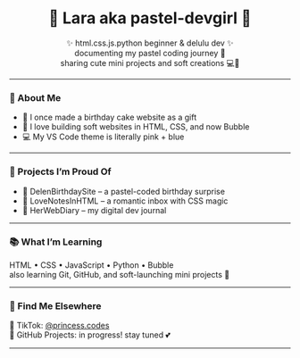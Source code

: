 <h1 align="center">🌷 Lara aka pastel-devgirl 🌷</h1>

<p align="center">
✨ html.css.js.python beginner & delulu dev ✨ <br>
documenting my pastel coding journey 💾 <br>
sharing cute mini projects and soft creations 💻💖
</p>

---

### 🧁 About Me
- 🎂 I once made a birthday cake website as a gift
- 🌸 I love building soft websites in HTML, CSS, and now Bubble
- 💻 My VS Code theme is literally pink + blue

---

### 📁 Projects I’m Proud Of
- 🎂 DelenBirthdaySite – a pastel-coded birthday surprise
- 💌 LoveNotesInHTML – a romantic inbox with CSS magic
- 📓 HerWebDiary – my digital dev journal

---

### 📚 What I’m Learning
HTML • CSS • JavaScript • Python • Bubble  
also learning Git, GitHub, and soft-launching mini projects 🧁

---

### 💖 Find Me Elsewhere
📸 TikTok: [@princess.codes](https://tiktok.com/@princess.codes)  
📌 GitHub Projects: in progress! stay tuned 💕

---
